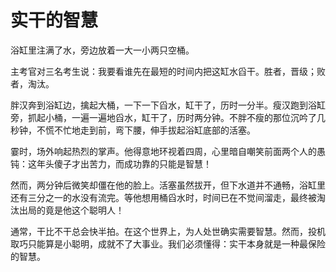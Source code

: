 # 实干的智慧

浴缸里注满了水，旁边放着一大一小两只空桶。 

主考官对三名考生说：我要看谁先在最短的时间内把这缸水舀干。胜者，晋级；败者，淘汰。 

胖汉奔到浴缸边，擒起大桶，一下一下舀水，缸干了，历时一分半。瘦汉跑到浴缸旁，抓起小桶，一遍一遍地舀水，缸干了，历时两分钟。不胖不瘦的那位沉吟了几秒钟，不慌不忙地走到前，弯下腰，伸手拔起浴缸底部的活塞。 

霎时，场外响起热烈的掌声。他得意地环视着四周，心里暗自嘲笑前面两个人的愚钝：这年头傻子才出苦力，而成功靠的只能是智慧！ 

然而，两分钟后微笑却僵在他的脸上。活塞虽然拔开，但下水道并不通畅，浴缸里还有三分之一的水没有流完。等他想用桶舀水时，时间已在不觉间溜走，最终被淘汰出局的竟是他这个聪明人！ 

通常，干比不干总会快半拍。在这个世界上，为人处世确实需要智慧。然而，投机取巧只能算是小聪明，成就不了大事业。我们必须懂得：实干本身就是一种最保险的智慧。